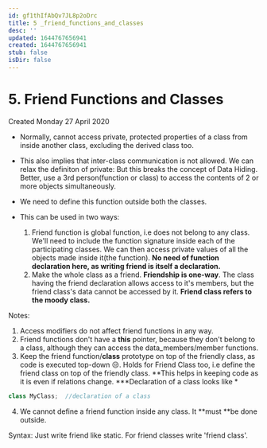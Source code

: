 ```yaml
---
id: gf1thIfAbQv7JL8p2oDrc
title: 5 _friend_functions_and_classes
desc: ''
updated: 1644767656941
created: 1644767656941
stub: false
isDir: false
---
```

# 5. Friend Functions and Classes
Created Monday 27 April 2020


* Normally, cannot access private, protected properties of a class from inside another class, excluding the derived class too.
* This also implies that inter-class communication is not allowed. We can relax the definiton of private: But this breaks the concept of Data Hiding. Better, use a 3rd person(function or class) to access the contents of 2 or more objects simultaneously.



* We need to define this function outside both the classes.
* This can be used in two ways:
	1. Friend function is global function, i.e does not belong to any class. We'll need to include the function signature inside each of the participating classes. We can then access private values of all the objects made inside it(the function). **No need of function declaration here, as writing friend is itself a declaration.**
	2. Make the whole class as a friend. **Friendship is one-way**. The class having the friend declaration allows access to it's members, but the friend class's data cannot be accessed by it. **Friend class refers to the moody class.**

Notes:

1. Access modifiers do not affect friend functions in any way.
2. Friend functions don't have a **this** pointer, because they don't belong to a class, although they can access the data_members/member functions.
3. Keep the friend function/**class** prototype on top of the friendly class, as code is executed top-down 😒️. Holds for Friend Class too, i.e  define the friend class on top of the friendly class. **This helps in keeping code as it is even if relations change. ***Declaration of  a class looks like *
```c++
class MyClass;	//declaration of a class
```

4. We cannot define a friend function inside any class. It **must **be done outside.

Syntax: Just write friend like static. For friend classes write 'friend class'.


